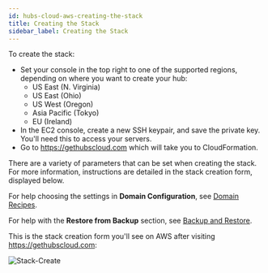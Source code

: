 ```yaml
---
id: hubs-cloud-aws-creating-the-stack
title: Creating the Stack
sidebar_label: Creating the Stack
---
```


To create the stack:

- Set your console in the top right to one of the supported regions, depending on where you want to create your hub:
  - US East (N. Virginia)
  - US East (Ohio)
  - US West (Oregon)
  - Asia Pacific (Tokyo)
  - EU (Ireland)
- In the EC2 console, create a new SSH keypair, and save the private key. You'll need this to access your servers.
- Go to https://gethubscloud.com which will take you to CloudFormation.

There are a variety of parameters that can be set when creating the stack. For more information, instructions are detailed in the stack creation form, displayed below.

For help choosing the settings in **Domain Configuration**, see [Domain Recipes](./hubs-cloud-aws-domain-recipes.md).

For help with the **Restore from Backup** section, see [Backup and Restore](./hubs-cloud-aws-backup-and-restore.md).

This is the stack creation form you'll see on AWS after visiting https://gethubscloud.com:

![Stack-Create](../img/hubs-cloud-aws-stack-setup.png)
